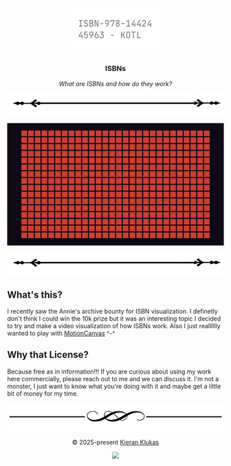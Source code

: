 <h3 align="center">
    <img src="https://raw.githubusercontent.com/taciturnaxolotl/isbns/master/.github/images/isbns.webp" width="200" alt="Logo"/><br/>
    <img src="https://raw.githubusercontent.com/taciturnaxolotl/carriage/master/.github/images/transparent.png" height="45" width="0px"/>
    <span>ISBNs</span>
    <img src="https://raw.githubusercontent.com/taciturnaxolotl/carriage/master/.github/images/transparent.png" height="30" width="0px"/>
</h3>

<p align="center">
    <i>What are ISBNs and how do they work?</i>
</p>

<p align="center">
	<img src="https://raw.githubusercontent.com/taciturnaxolotl/carriage/master/.github/images/line-break-thin.svg" />
</p>

<p align="center">
	<img src="https://raw.githubusercontent.com/taciturnaxolotl/isbns/master/.github/images/out.gif" />
</p>

<p align="center">
	<img src="https://raw.githubusercontent.com/taciturnaxolotl/carriage/master/.github/images/line-break-thin.svg" />
</p>

## What's this?

I recently saw the Annie's archive bounty for ISBN visualization. I definetly don't think I could win the 10k prize but it was an interesting topic I decided to try and make a video visualization of how ISBNs work. Also I just realllllly wanted to play with [MotionCanvas](https://motioncanvas.io) ^-^

## Why that License?

Because free as in information!!! If you are curious about using my work here commercially, please reach out to me and we can discuss it. I'm not a monster, I just want to know what you're doing with it and maybe get a little bit of money for my time.

<p align="center">
	<img src="https://raw.githubusercontent.com/taciturnaxolotl/carriage/master/.github/images/line-break.svg" />
</p>

<p align="center">
	&copy 2025-present <a href="https://github.com/taciturnaxolotl">Kieran Klukas</a>
</p>

<p align="center">
	<a href="https://github.com/taciturnaxolotl/isbns/blob/master/LICENSE.md"><img src="https://img.shields.io/static/v1.svg?style=for-the-badge&label=License&message=AGPL 3.0&logoColor=d9e0ee&colorA=363a4f&colorB=b7bdf8"/></a>
</p>
